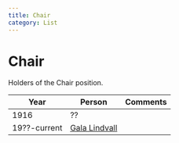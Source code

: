 ```yaml
---
title: Chair
category: List
---
```

# Chair

Holders of the Chair position.

| Year      | Person | Comments |
| --------- | ------ | -------- |
| 1916      | ?? |
| 19??-current | [Gala Lindvall](Gala-Lindvall) | |
